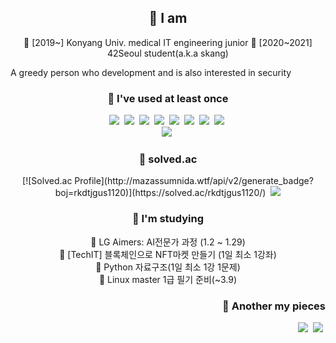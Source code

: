 <h2 align="center">🧸 I am </h2>
<p align="center">
🧩 [2019~] Konyang Univ. medical IT engineering junior
🧩 [2020~2021] 42Seoul student(a.k.a skang)
  
  A greedy person who development and is also interested in security
</p>


<h3 align="center">🧸 I've used at least once</h3>
<p align="center">
<img src="https://img.shields.io/badge/C-A8B9CC?style=flat-square&logo=C&logoColor=white"/></a>&nbsp
<img src="https://img.shields.io/badge/Cpp-00599C?style=flat-square&logo=C++&logoColor=white"/></a>&nbsp
<img src="https://img.shields.io/badge/C%20-000000?style=flat-square&logo=CSharp&logoColor=white"/></a>&nbsp
<img src="https://img.shields.io/badge/Python-3776AB?style=flat-square&logo=Python&logoColor=white"/></a>&nbsp
<img src="https://img.shields.io/badge/Dart-0175C2?style=flat-square&logo=Dart&logoColor=white"/></a>&nbsp
<img src="https://img.shields.io/badge/Solidity-363636?style=flat-square&logo=Solidity&logoColor=white"/></a>&nbsp
<img src="https://img.shields.io/badge/Javascript-F7DF1E?style=flat-square&logo=Javascript&logoColor=white"/></a>&nbsp
<img src="https://img.shields.io/badge/Kotlin-7F52FF?style=flat-square&logo=Kotlin&logoColor=white"/></a>&nbsp
<br>
<img src="https://img.shields.io/badge/Firebase-FFCA28?style=flat-square&logo=firebase&logoColor=white"/></a>&nbsp
</p>

<h3 align="center">🧸 solved.ac</h3>
<p align="center">
[![Solved.ac Profile](http://mazassumnida.wtf/api/v2/generate_badge?boj=rkdtjgus1120)](https://solved.ac/rkdtjgus1120/)</a>&nbsp
<img src="http://mazandi.herokuapp.com/api?handle=rkdtjgus1120&theme=warm"/>
</p>

<h3 align="center">🧸 I'm studying</h3>
<p align="center">
📌 LG Aimers: AI전문가 과정 (1.2 ~ 1.29)<br>
📌 [TechIT] 블록체인으로 NFT마켓 만들기 (1일 최소 1강좌)<br>
📌 Python 자료구조(1일 최소 1강 1문제)<br>
📌 Linux master 1급 필기 준비(~3.9)<br>
</p>

<h3 align="right">🍰 Another my pieces</h3>
<p align="right">
  <a href="https://velog.io/@jjamk"><img src="https://img.shields.io/badge/velog-11B48A?style=flat-square&logo=Vimeo&logoColor=white&link=https://velog.io/@jjamk"/></a>&nbsp
    <a href="https://trapinmyworld.wordpress.com"><img src="https://img.shields.io/badge/wordpress-21759B?style=flat-square&logo=Vimeo&logoColor=white&link=https://trapinmyworld.wordpress.com/"/></a>&nbsp
</p>
